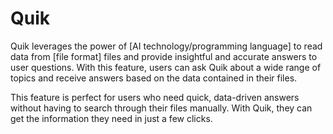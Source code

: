 # Quik
Quik leverages the power of [AI technology/programming language] to read data from [file format] files and provide insightful and accurate answers to user questions. With this feature, users can ask Quik about a wide range of topics and receive answers based on the data contained in their files.

This feature is perfect for users who need quick, data-driven answers without having to search through their files manually. With Quik, they can get the information they need in just a few clicks.